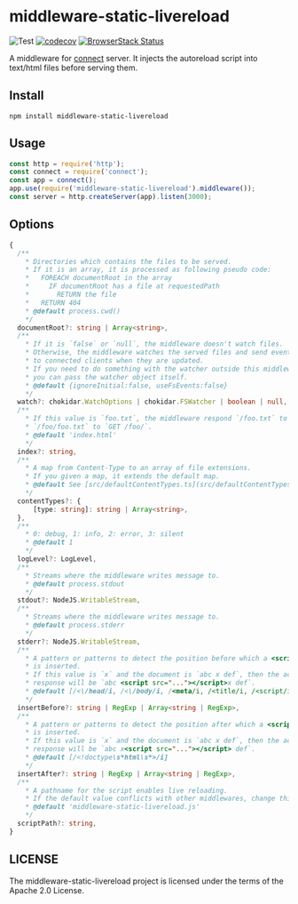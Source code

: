 # middleware-static-livereload

![Test](https://github.com/kei-ito/middleware-static-livereload/workflows/Test/badge.svg)
[![codecov](https://codecov.io/gh/kei-ito/middleware-static-livereload/branch/master/graph/badge.svg)](https://codecov.io/gh/kei-ito/middleware-static-livereload)
[![BrowserStack Status](https://automate.browserstack.com/badge.svg?badge_key=cll6bnJraU9ROGpHdWZYR3J6VzZid3lwSGE0a2REaXd2eWk0Y1dDd1NsUT0tLXNHQjRueFRqcU9YQUc2TndUd05UN1E9PQ==--db592e073086b93668e627615526e58bc499fde2)](https://automate.browserstack.com/public-build/cll6bnJraU9ROGpHdWZYR3J6VzZid3lwSGE0a2REaXd2eWk0Y1dDd1NsUT0tLXNHQjRueFRqcU9YQUc2TndUd05UN1E9PQ==--db592e073086b93668e627615526e58bc499fde2)


A middleware for [connect](https://github.com/senchalabs/connect) server.
It injects the autoreload script into text/html files before serving them.

## Install

```
npm install middleware-static-livereload
```

## Usage

```javascript
const http = require('http');
const connect = require('connect');
const app = connect();
app.use(require('middleware-static-livereload').middleware());
const server = http.createServer(app).listen(3000);
```

## Options

```typescript
{
  /**
    * Directories which contains the files to be served.
    * If it is an array, it is processed as following pseudo code:
    *   FOREACH documentRoot in the array
    *     IF documentRoot has a file at requestedPath
    *       RETURN the file
    *   RETURN 404
    * @default process.cwd()
    */
  documentRoot?: string | Array<string>,
  /**
    * If it is `false` or `null`, the middleware doesn't watch files.
    * Otherwise, the middleware watches the served files and send events
    * to connected clients when they are updated.
    * If you need to do something with the watcher outside this middleware,
    * you can pass the watcher object itself.
    * @default {ignoreInitial:false, useFsEvents:false}
    */
  watch?: chokidar.WatchOptions | chokidar.FSWatcher | boolean | null,
  /**
    * If this value is `foo.txt`, the middleware respond `/foo.txt` to `GET /`,
    * `/foo/foo.txt` to `GET /foo/`.
    * @default 'index.html'
    */
  index?: string,
  /**
    * A map from Content-Type to an array of file extensions.
    * If you given a map, it extends the default map.
    * @default See [src/defaultContentTypes.ts](src/defaultContentTypes.ts).
    */
  contentTypes?: {
      [type: string]: string | Array<string>,
  },
  /**
    * 0: debug, 1: info, 2: error, 3: silent
    * @default 1
    */
  logLevel?: LogLevel,
  /**
    * Streams where the middleware writes message to.
    * @default process.stdout
    */
  stdout?: NodeJS.WritableStream,
  /**
    * Streams where the middleware writes message to.
    * @default process.stderr
    */
  stderr?: NodeJS.WritableStream,
  /**
    * A pattern or patterns to detect the position before which a <script> tag
    * is inserted.
    * If this value is `x` and the document is `abc x def`, then the actual
    * response will be `abc <script src="..."></script>x def`.
    * @default [/<\/head/i, /<\/body/i, /<meta/i, /<title/i, /<script/i, /<link/i]
    */
  insertBefore?: string | RegExp | Array<string | RegExp>,
  /**
    * A pattern or patterns to detect the position after which a <script> tag
    * is inserted.
    * If this value is `x` and the document is `abc x def`, then the actual
    * response will be `abc x<script src="..."></script> def`.
    * @default [/<!doctype\s*html\s*>/i]
    */
  insertAfter?: string | RegExp | Array<string | RegExp>,
  /**
    * A pathname for the script enables live reloading.
    * If the default value conflicts with other middlewares, change this value.
    * @default 'middleware-static-livereload.js'
    */
  scriptPath?: string,
}
```

## LICENSE

The middleware-static-livereload project is licensed under the terms of the Apache 2.0 License.

[NodeJS.Writable]: https://nodejs.org/api/stream.html#stream_class_stream_writable
[process.stdout]: https://nodejs.org/api/process.html#process_process_stdout
[process.stderr]: https://nodejs.org/api/process.html#process_process_stderr
[util.InspectOptions]: https://nodejs.org/api/util.html#util_util_inspect_object_options
